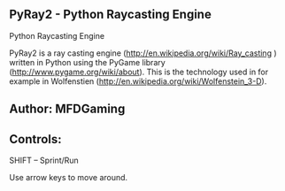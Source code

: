 ## PyRay2 - Python Raycasting Engine
Python Raycasting Engine

PyRay2 is a ray casting engine (http://en.wikipedia.org/wiki/Ray_casting ) written in Python using the PyGame library (http://www.pygame.org/wiki/about). This is the technology used in for example in Wolfenstien (http://en.wikipedia.org/wiki/Wolfenstein_3-D).

## Author: MFDGaming

## Controls:

SHIFT – Sprint/Run

Use arrow keys to move around.
